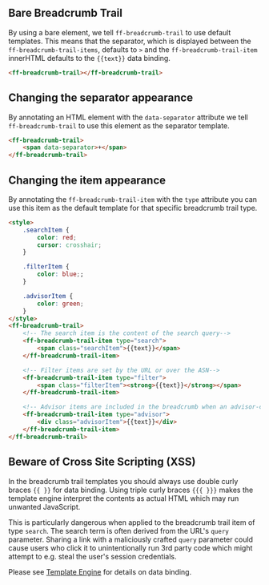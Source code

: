 ## Bare Breadcrumb Trail

By using a bare element, we tell `ff-breadcrumb-trail` to use default templates.
This means that the separator, which is displayed between the `ff-breadcrumb-trail-items`, defaults to `>` and the `ff-breadcrumb-trail-item` innerHTML defaults to the `{{text}}` data binding.

```html
<ff-breadcrumb-trail></ff-breadcrumb-trail>
```

## Changing the separator appearance

By annotating an HTML element with the `data-separator` attribute we tell `ff-breadcrumb-trail` to use this element as the separator template.

```html
<ff-breadcrumb-trail>
    <span data-separator>+</span>
</ff-breadcrumb-trail>
```

## Changing the item appearance

By annotating the `ff-breadcrumb-trail-item` with the `type` attribute you can use this item as the default template for that specific breadcrumb trail type.

```html
<style>
    .searchItem {
        color: red;
        cursor: crosshair;
    }

    .filterItem {
        color: blue;;
    }

    .advisorItem {
        color: green;
    }
</style>
<ff-breadcrumb-trail>
    <!-- The search item is the content of the search query-->
    <ff-breadcrumb-trail-item type="search">
        <span class="searchItem">{{text}}</span>
    </ff-breadcrumb-trail-item>

    <!-- Filter items are set by the URL or over the ASN-->
    <ff-breadcrumb-trail-item type="filter">
        <span class="filterItem"><strong>{{text}}</strong></span>
    </ff-breadcrumb-trail-item>

    <!-- Advisor items are included in the breadcrumb when an advisor-campaign is selected-->
    <ff-breadcrumb-trail-item type="advisor">
        <div class="advisorItem">{{text}}</div>
    </ff-breadcrumb-trail-item>
</ff-breadcrumb-trail>
```

## Beware of Cross Site Scripting (XSS)

In the breadcrumb trail templates you should always use double curly braces `{{ }}` for data binding.
Using triple curly braces `{{{ }}}` makes the template engine interpret the contents as actual HTML which may run unwanted JavaScript.

This is particularly dangerous when applied to the breadcrumb trail item of type `search`.
The search term is often derived from the URL's `query` parameter.
Sharing a link with a maliciously crafted `query` parameter could cause users who click it to unintentionally run 3rd party code which might attempt to e.g. steal the user's session credentials.

Please see [Template Engine](/documentation/3.x/template-engine) for details on data binding.
